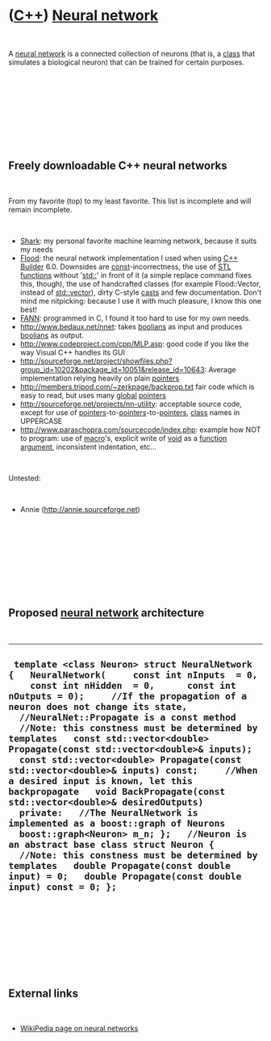 
 

 

 

 

 

([C++](Cpp.md)) [Neural network](CppNeuralNetwork.md)
=======================================================

 

A [neural network](CppNeuralNetwork.md) is a connected collection of
neurons (that is, a [class](CppClass.md) that simulates a biological
neuron) that can be trained for certain purposes.

 

 

 

 

 

Freely downloadable C++ neural networks
---------------------------------------

 

From my favorite (top) to my least favorite. This list is incomplete and
will remain incomplete.

 

-   [Shark](CppShark.md): my personal favorite machine learning
    network, because it suits my needs
-   [Flood](CppFlood.md): the neural network implementation I used when
    using [C++ Builder](CppBuilder.md) 6.0. Downsides are
    [const](CppConst.md)-incorrectness, the use of [STL](CppStl.md)
    [functions](CppFunction.md) without '[std::](CppStd.md)' in front
    of it (a simple replace command fixes this, though), the use of
    handcrafted classes (for example Flood::Vector, instead of
    [std::vector](CppVector.md)), dirty C-style [casts](CppCast.md)
    and few documentation. Don't mind me nitpicking: because I use it
    with much pleasure, I know this one best!
-   [FANN](CppFann.md): programmed in C, I found it too hard to use for
    my own needs.
-   <http://www.bedaux.net/nnet>: takes [boolians](CppBool.md) as input
    and produces [boolians](CppBool.md) as output.
-   <http://www.codeproject.com/cpp/MLP.asp>: good code if you like the
    way Visual C++ handles its GUI
-   <http://sourceforge.net/project/showfiles.php?group_id=10202&package_id=10051&release_id=10643>:
    Average implementation relying heavily on plain
    [pointers](CppPointer.md)
-   <http://members.tripod.com/~zerkpage/backprop.txt> fair code which
    is easy to read, but uses many [global](CppGlobal.md)
    [pointers](CppPointer.md)
-   <http://sourceforge.net/projects/nn-utility>: acceptable source
    code, except for use of
    [pointers](CppPointer.md)-to-[pointers](CppPointer.md)-to-[pointers](CppPointer.md),
    [class](CppClass.md) names in UPPERCASE
-   <http://www.paraschopra.com/sourcecode/index.php>: example how NOT
    to program: use of [macro](CppMacro.md)'s, explicit write of
    [void](CppVoid.md) as a [function](CppFunction.md)
    [argument](CppArgument.md), inconsistent indentation, etc...

 

Untested:

 

-   Annie (http://annie.sourceforge.net)

 

 

 

 

 

Proposed [neural network](CppNeuralNetwork.md) architecture
------------------------------------------------------------

 

  -------------------------------------------------------------------------------------------------------------------------------------------------------------------------------------------------------------------------------------------------------------------------------------------------------------------------------------------------------------------------------------------------------------------------------------------------------------------------------------------------------------------------------------------------------------------------------------------------------------------------------------------------------------------------------------------------------------------------------------------------------------------------------------------------------------------------------------------------------------------------------------------------------------------------------------------------
  ` template <class Neuron> struct NeuralNetwork {   NeuralNetwork(     const int nInputs  = 0,      const int nHidden  = 0,      const int nOutputs = 0);     //If the propagation of a neuron does not change its state,   //NeuralNet::Propagate is a const method   //Note: this constness must be determined by templates   const std::vector<double> Propagate(const std::vector<double>& inputs);   const std::vector<double> Propagate(const std::vector<double>& inputs) const;     //When a desired input is known, let this backpropagate   void BackPropagate(const std::vector<double>& desiredOutputs)    private:   //The NeuralNetwork is implemented as a boost::graph of Neurons   boost::graph<Neuron> m_n; };   //Neuron is an abstract base class struct Neuron {   //Note: this constness must be determined by templates   double Propagate(const double input) = 0;   double Propagate(const double input) const = 0; };`
  -------------------------------------------------------------------------------------------------------------------------------------------------------------------------------------------------------------------------------------------------------------------------------------------------------------------------------------------------------------------------------------------------------------------------------------------------------------------------------------------------------------------------------------------------------------------------------------------------------------------------------------------------------------------------------------------------------------------------------------------------------------------------------------------------------------------------------------------------------------------------------------------------------------------------------------------------

 

 

 

 

 

External links
--------------

 

-   [WikiPedia page on neural
    networks](http://en.wikipedia.org/wiki/Neural_network)

 

 

 

 

 

 

